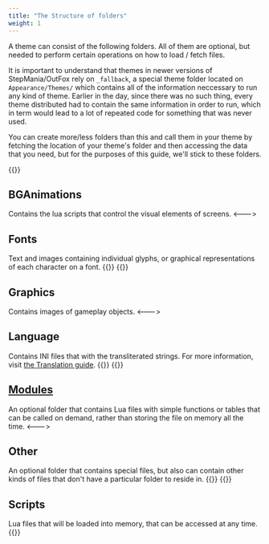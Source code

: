 ```yaml
---
title: "The Structure of folders"
weight: 1
---
```


A theme can consist of the following folders. All of them are optional, but needed to perform certain operations on how to load / fetch files.

It is important to understand that themes in newer versions of StepMania/OutFox rely on `_fallback`, a special theme folder located on `Appearance/Themes/` which contains all of the information neccessary to run any kind of theme. Earlier in the day, since there was no such thing, every theme distributed had to contain the same information in order to run, which in term would lead to a lot of repeated code for something that was never used.

You can create more/less folders than this and call them in your theme by fetching the location of your theme's folder
and then accessing the data that you need, but for the purposes of this guide, we'll stick to these folders.

{{<columns>}}
## BGAnimations
Contains the lua scripts that control the visual elements of screens.
<--->
## Fonts
Text and images containing individual glyphs, or graphical representations of each character on a font.
{{</columns>}}
{{<columns>}}
## Graphics
Contains images of gameplay objects.
<--->
## Language
Contains INI files that with the transliterated strings. For more information, visit [the Translation guide](../../translation).
{{</columns>}}
{{<columns>}}
## [Modules](../Theming-Modules)
An optional folder that contains Lua files with simple functions or tables that can be called on demand, rather than
storing the file on memory all the time.
<--->
## Other
An optional folder that contains special files, but also can contain other kinds of files that don't have a particular folder to reside in.
{{</columns>}}
{{<columns>}}
## Scripts
Lua files that will be loaded into memory, that can be accessed at any time.
{{</columns>}}